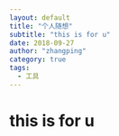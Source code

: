 ```yaml
---
layout: default
title: "个人随想"
subtitle: "this is for u"
date: 2018-09-27
author: "zhangping"
category: true
tags:
  - 工具
---
```

# this is for u 